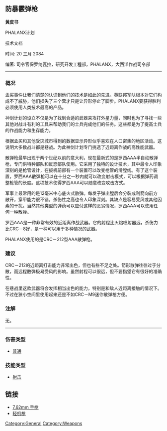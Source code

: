 ## 防暴霰弹枪

**黄皮书**

PHALANX计划

技术文档

时间: 20 三月 2084

编著: 司令官保罗纳瓦拉，研究开发工程部，PHALANX，大西洋作战司令部

------------------------------------------------------------------------

### 概况

孟买事件让我们清楚的认识到他们的技术是如此的先进。英联邦军队根本对它们构成不了威胁，他们损失了三个营才只是让异形停止了脚步。PHALANX要获得胜利必须使用人类技术最高的产品。

神剑计划的设立不仅是为了找到合适的武器来攻打外星力量，同时也为了寻找一些其他对战斗有利的工具来帮助我们的士兵完成他们的任务。这些都是为了提高士兵的作战能力和生存能力。

根据孟买和其他受灾城市得到的数据显示异形似乎喜欢在人口密集的地区活动。这说明大多数战斗都是巷战。为此神剑计划专门挑选了近距离作战的高性能武器。

散弹枪最早出现于两个世纪以前的意大利，现在最新式的是罗西AAA半自动散弹枪，专门供特种部队和反恐部队使用。它采用了独特的设计技术，其中最令人印象深刻的是枪管设计，在扳机前部有一个装置可以改变枪管的滑膛线。有了这个装置，罗西AAA散弹枪可以在十分之一秒内就可以改变射击模式，可以根据弹药调整枪管的长度。这项技术使得罗西AAA可以随意改变攻击方式。

军事上最常用的是12毫米中心底火式散弹。每发子弹出膛后会分裂成利箭向前方散开，穿甲能力很不错，杀伤性之高也令人印象深刻。其缺点是容易受风或其他因素的干扰。当然其他类型的弹药可以应付这样的恶劣情况，罗西AAA可以使用任何一种散弹。

罗西AAA是一种非常有效的近距离作战武器。它的射程比火焰喷射器远，杀伤力比CRC－8好，是一种可以用于多种情况的武器。

PHALANX使用的是CRC－212型AAA散弹枪。

### 建议

CRC－212的近距离打击能力非常出色，但也有些不足之处。箭形散弹往往过于分散，而远程散弹极易受风的影响。虽然射程可以很远，但不要指望它有很好的准确性。

在巷战里这款武器将会发挥相当出色的能力，特别是和敌人近距离接触的情况下。不过在狭小空间里使用起来还是不如CRC－M9迷你散弹枪方便。

### 注解

无。

------------------------------------------------------------------------

### 伤害类型

- [普通](伤害#普通 "wikilink")

### 技能类型

- [射击](技能#射击 "wikilink")

## 链接

- [7.62mm 手枪](装备/7.62mm_手枪 "wikilink")
- [轻机枪](装备/轻机枪 "wikilink")

[Category:General](Category:General "wikilink")
[Category:Weapons](Category:Weapons "wikilink")
